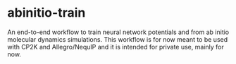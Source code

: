# abinitio-train
An end-to-end workflow to train neural network potentials and from ab initio molecular dynamics simulations.
This workflow is for now meant to be used with CP2K and Allegro/NequIP and it is intended for private use, mainly for now.
